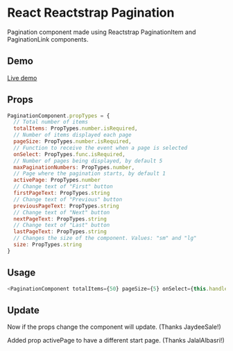 # React Reactstrap Pagination

Pagination component made using Reactstrap PaginationItem and PaginationLink components.

## Demo

[Live demo](https://codesandbox.io/s/2z5jw7mnkp)

## Props

```js
PaginationComponent.propTypes = {
  // Total number of items
  totalItems: PropTypes.number.isRequired,
  // Number of items displayed each page
  pageSize: PropTypes.number.isRequired,
  // Function to receive the event when a page is selected
  onSelect: PropTypes.func.isRequired,
  // Number of pages being displayed, by default 5
  maxPaginationNumbers: PropTypes.number,
  // Page where the pagination starts, by default 1
  activePage: PropTypes.number
  // Change text of "First" button
  firstPageText: PropTypes.string
  // Change text of "Previous" button
  previousPageText: PropTypes.string
  // Change text of "Next" button
  nextPageText: PropTypes.string
  // Change text of "Last" button
  lastPageText: PropTypes.string
  // Changes the size of the component. Values: "sm" and "lg"
  size: PropTypes.string
}
```

## Usage

```js
<PaginationComponent totalItems={50} pageSize={5} onSelect={this.handleSelected} />
```

## Update

Now if the props change the component will update. (Thanks JaydeeSale!)

Added prop activePage to have a different start page. (Thanks JalalAlbasri!)
